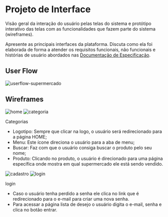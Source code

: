 
# Projeto de Interface

Visão geral da interação do usuário pelas telas do sistema e protótipo interativo das telas com as funcionalidades que fazem parte do sistema (wireframes).

 Apresente as principais interfaces da plataforma. Discuta como ela foi elaborada de forma a atender os requisitos funcionais, não funcionais e histórias de usuário abordados nas <a href="2-Especificação do Projeto.md"> Documentação de Especificação</a>.

## User Flow
![userflow-supermercado](https://user-images.githubusercontent.com/89820803/136298944-71dfdaa6-9554-432b-97e9-32553d6be6c7.jpg)


## Wireframes
![home](https://user-images.githubusercontent.com/89584687/136302797-8fee7c5f-74f7-415e-ab9a-e3377625605d.png)
![categoria](https://user-images.githubusercontent.com/89584687/136302830-6ef7d90b-b6bb-4180-b068-f4cb929ffba6.png)

Categorias

* Logotipo: Sempre que clicar na logo, o usuário será redirecionado para a página HOME;
* Menu: Este ícone direciona o usuário para a aba de menu;
* Buscar: Faz com que o usuário consiga buscar o produto pelo seu nome;
* Produto: Clicando no produto, o usuário é direcionado para uma página específica onde mostra em qual supermercado ele está sendo vendido.

![cadastro](https://user-images.githubusercontent.com/89584687/136302835-b1759dfd-fb47-4543-9542-87aa61c0b1a9.png)
![login](https://user-images.githubusercontent.com/89584687/136302839-a456bc43-bd77-4212-b7ff-8b35c051d480.png)

login

* Caso o usuário tenha perdido a senha ele clica no link que é redirecionado para o e-mail para criar uma nova senha. 
* Para acessar a página lista de desejo o usuário digita o e-mail, senha e clica no botão entrar. 
